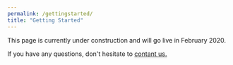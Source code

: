 ```yaml
---
permalink: /gettingstarted/
title: "Getting Started"
---
```


This page is currently under construction and will go live in February 2020.


If you have any questions, don't hesitate to [contant us.](https://recap-h2020.github.io/contact/)
